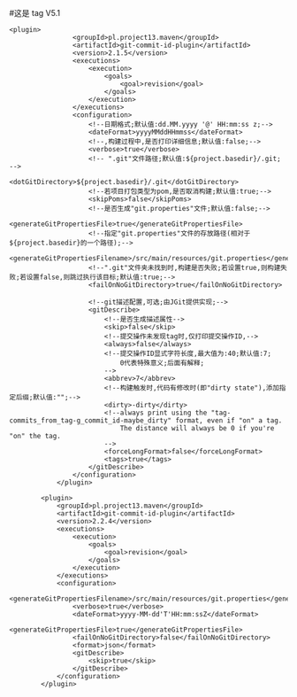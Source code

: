 #这是 tag V5.1


```
<plugin>
                <groupId>pl.project13.maven</groupId>
                <artifactId>git-commit-id-plugin</artifactId>
                <version>2.1.5</version>
                <executions>
                    <execution>
                        <goals>
                            <goal>revision</goal>
                        </goals>
                    </execution>
                </executions>
                <configuration>
                    <!--日期格式;默认值:dd.MM.yyyy '@' HH:mm:ss z;-->
                    <dateFormat>yyyyMMddHHmmss</dateFormat>
                    <!--,构建过程中,是否打印详细信息;默认值:false;-->
                    <verbose>true</verbose>
                    <!-- ".git"文件路径;默认值:${project.basedir}/.git; -->
                    <dotGitDirectory>${project.basedir}/.git</dotGitDirectory>
                    <!--若项目打包类型为pom,是否取消构建;默认值:true;-->
                    <skipPoms>false</skipPoms>
                    <!--是否生成"git.properties"文件;默认值:false;-->
                    <generateGitPropertiesFile>true</generateGitPropertiesFile>
                    <!--指定"git.properties"文件的存放路径(相对于${project.basedir}的一个路径);-->
                    <generateGitPropertiesFilename>/src/main/resources/git.properties</generateGitPropertiesFilename>
                    <!--".git"文件夹未找到时,构建是否失败;若设置true,则构建失败;若设置false,则跳过执行该目标;默认值:true;-->
                    <failOnNoGitDirectory>true</failOnNoGitDirectory>

                    <!--git描述配置,可选;由JGit提供实现;-->
                    <gitDescribe>
                        <!--是否生成描述属性-->
                        <skip>false</skip>
                        <!--提交操作未发现tag时,仅打印提交操作ID,-->
                        <always>false</always>
                        <!--提交操作ID显式字符长度,最大值为:40;默认值:7;
                            0代表特殊意义;后面有解释;
                        -->
                        <abbrev>7</abbrev>
                        <!--构建触发时,代码有修改时(即"dirty state"),添加指定后缀;默认值:"";-->
                        <dirty>-dirty</dirty>
                        <!--always print using the "tag-commits_from_tag-g_commit_id-maybe_dirty" format, even if "on" a tag.
                            The distance will always be 0 if you're "on" the tag.
                        -->
                        <forceLongFormat>false</forceLongFormat>
                        <tags>true</tags>
                    </gitDescribe>
                </configuration>
            </plugin>

````


            <plugin>
                <groupId>pl.project13.maven</groupId>
                <artifactId>git-commit-id-plugin</artifactId>
                <version>2.2.4</version>
                <executions>
                    <execution>
                        <goals>
                            <goal>revision</goal>
                        </goals>
                    </execution>
                </executions>
                <configuration>
                    <generateGitPropertiesFilename>/src/main/resources/git.properties</generateGitPropertiesFilename>
                    <verbose>true</verbose>
                    <dateFormat>yyyy-MM-dd'T'HH:mm:ssZ</dateFormat>
                    <generateGitPropertiesFile>true</generateGitPropertiesFile>
                    <failOnNoGitDirectory>false</failOnNoGitDirectory>
                    <format>json</format>
                    <gitDescribe>
                        <skip>true</skip>
                    </gitDescribe>
                </configuration>
            </plugin>